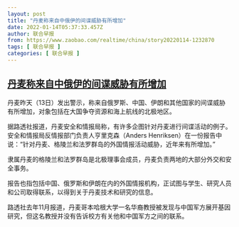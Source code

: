 ```yaml
---
layout: post
title: "丹麦称来自中俄伊的间谍威胁有所增加"
date: 2022-01-14T05:37:33.457Z
author: 联合早报
from: https://www.zaobao.com/realtime/china/story20220114-1232870
tags: [ 联合早报 ]
categories: [ 联合早报 ]
---
```

<!--1642156140000-->
[丹麦称来自中俄伊的间谍威胁有所增加](https://www.zaobao.com/realtime/china/story20220114-1232870)
------

<div>
<p>丹麦昨天（13日）发出警示，称来自俄罗斯、中国、伊朗和其他国家的间谍威胁有所增加，对象包括在大国争夺资源和海上航线的北极地区。</p><p>据路透社报道，丹麦安全和情报局称，有许多企图针对丹麦进行间谍活动的例子。安全和情报局反情报部门负责人亨里克森（Anders Henriksen）在一份报告中说：“针对丹麦、格陵兰和法罗群岛的外国情报活动威胁，近年来有所增加。”</p><p>隶属丹麦的格陵兰和法罗群岛是北极理事会成员，丹麦负责两地的大部分外交和安全事务。</p><section id="imu"><div id="dfp-ad-imu1">        </div></section><p>报告也指包括中国、俄罗斯和伊朗在内的外国情报机构，正试图与学生、研究人员和公司取得联系，以得到关于丹麦技术和研究的信息。</p><p>路透社去年11月报道，丹麦哥本哈根大学一名华裔教授被发现与中国军方展开基因研究，但这名教授并没有告诉校方有关他和中国军方之间的联系。</p>      <div class="cx_paywall_placeholder" id="sph_cdp_40"></div>
</div>
